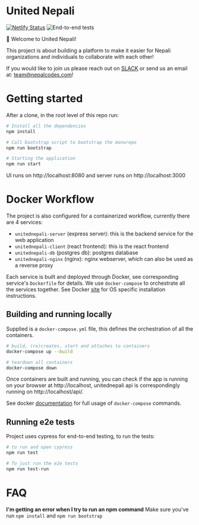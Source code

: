 # United Nepali
[![Netlify Status](https://api.netlify.com/api/v1/badges/77944c6d-f2ee-4f3e-8666-d3814761330b/deploy-status)](https://app.netlify.com/sites/unitednepali/deploys)
![End-to-end tests](https://github.com/nepalcodes/unitednepali/workflows/End-to-end%20tests/badge.svg?branch=master)

:wave: Welcome to United Nepali!

This project is about building a platform to make it easier for Nepali organizations and individuals to collaborate with each other!

If you would like to join us please reach out on [SLACK](https://join.slack.com/t/nepalcodes/shared_invite/enQtNjYzMjE5MjY3MDI4LWI5NWEyNDljZDgzNzExOWQ0NjRhNDU4NDdmZGYzNmE1MDM4NDA3NjRmMWNkZDljMWU1NDhlMjk0NGZmMTU4MjQ) or send us an email at: team@nepalcodes.com!

# Getting started

After a clone, in the root level of this repo run: 

```bash
# Install all the dependencies
npm install

# Call bootstrap script to bootstrap the monorepo
npm run bootstrap

# Starting the application
npm run start
```

UI runs on http://localhost:8080 and server runs on http://localhost:3000

# Docker Workflow

The project is also configured for a containerized workflow, currently there are 4 services:

* `unitednepali-server` (express server): this is the backend service for the web application
* `unitednepali-client` (react frontend): this is the react frontend
* `unitednepali-db` (postgres db): postgres database 
* `unitednepali-nginx` (nginx): nginx webserver, which can also be used as a reverse proxy

Each service is built and deployed through Docker, see corresponding service's `Dockerfile` for details.
We use `docker-compose` to orchestrate all the services together. See Docker [site](https://docs.docker.com/compose/install/) for OS specific installation instructions.

## Building and running locally
Supplied is a `docker-compose.yml` file, this defines the orchestration of all the containers.

```bash
# build, (re)creates, start and attaches to containers
docker-compose up --build

# teardown all containers
docker-compose down
```

Once containers are built and running, you can check if the app is running on your browser at http://localhost,
unitednepali api is correspondingly running on http://localhost/api/.

See docker [documentation](https://docs.docker.com/compose/reference/) for full usage of `docker-compose` commands.

## Running e2e tests

Project uses cypress for end-to-end testing, to run the tests:

```bash
# to run and open cypress
npm run test

# To just run the e2e tests
npm run test-run
```

# FAQ

**I'm getting an error when I try to run an npm command**
Make sure you've run `npm install` and `npm run bootstrap` 